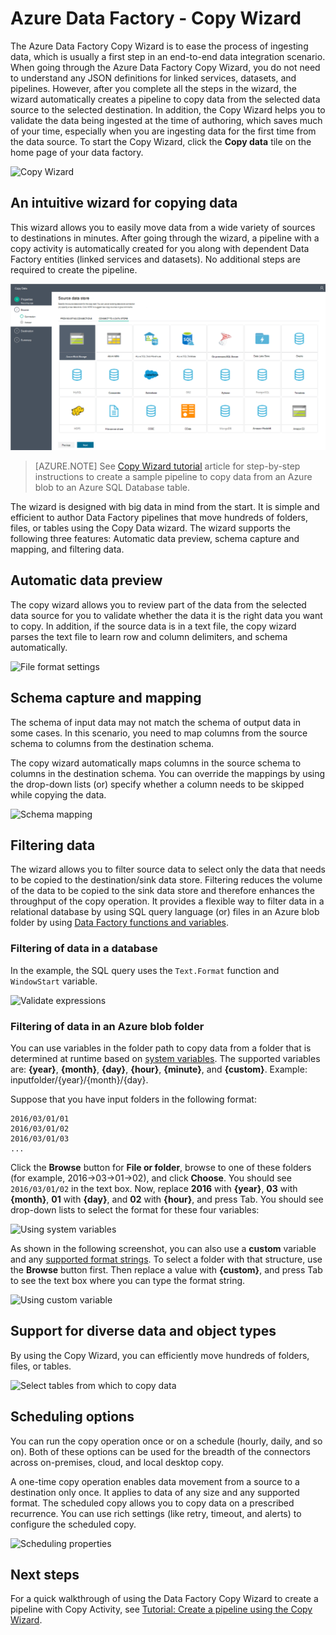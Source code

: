 <properties
    pageTitle="Data Factory Azure Copy Wizard | Microsoft Azure"
    description="Learn about how to use the Data Factory Azure Copy Wizard to copy data from supported data sources to sinks."
    services="data-factory"
    documentationCenter=""
    authors="spelluru"
    manager="jhubbard"
    editor="monicar"/>

<tags
    ms.service="data-factory"
    ms.workload="data-services"
    ms.tgt_pltfrm="na"
    ms.devlang="na"
    ms.topic="article"
    ms.date="10/03/2016"
    ms.author="spelluru"/>

# <a name="azure-data-factory---copy-wizard"></a>Azure Data Factory - Copy Wizard
The Azure Data Factory Copy Wizard is to ease the process of ingesting data, which is usually a first step in an end-to-end data integration scenario. When going through the Azure Data Factory Copy Wizard, you do not need to understand any JSON definitions for linked services, datasets, and pipelines. However, after you complete all the steps in the wizard, the wizard automatically creates a pipeline to copy data from the selected data source to the selected destination. In addition, the Copy Wizard helps you to validate the data being ingested at the time of authoring, which saves much of your time, especially when you are ingesting data for the first time from the data source. To start the Copy Wizard, click the **Copy data** tile on the home page of your data factory.

![Copy Wizard](./media/data-factory-copy-wizard/copy-data-wizard.png)


## <a name="an-intuitive-wizard-for-copying-data"></a>An intuitive wizard for copying data
This wizard allows you to easily move data from a wide variety of sources to destinations in minutes. After going through the wizard, a pipeline with a copy activity is automatically created for you along with dependent Data Factory entities (linked services and datasets). No additional steps are required to create the pipeline.   

![Select data source](./media/data-factory-copy-wizard/select-data-source-page.png)

> [AZURE.NOTE] See [Copy Wizard tutorial](data-factory-copy-data-wizard-tutorial.md) article for step-by-step instructions to create a sample pipeline to copy data from an Azure blob to an Azure SQL Database table. 

The wizard is designed with big data in mind from the start. It is simple and efficient to author Data Factory pipelines that move hundreds of folders, files, or tables using the Copy Data wizard. The wizard supports the following three features: Automatic data preview, schema capture and mapping, and filtering data. 

## <a name="automatic-data-preview"></a>Automatic data preview 
The copy wizard allows you to review part of the data from the selected data source for you to validate whether the data it is the right data you want to copy. In addition, if the source data is in a text file, the copy wizard parses the text file to learn row and column delimiters, and schema automatically. 

![File format settings](./media/data-factory-copy-wizard/file-format-settings.png)

## <a name="schema-capture-and-mapping"></a>Schema capture and mapping 
The schema of input data may not match the schema of output data in some cases. In this scenario, you need to map columns from the source schema to columns from the destination schema. 

The copy wizard automatically maps columns in the source schema to columns in the destination schema. You can override the mappings by using the drop-down lists (or) specify whether a column needs to be skipped while copying the data.   

![Schema mapping](./media/data-factory-copy-wizard/schema-mapping.png)

## <a name="filtering-data"></a>Filtering data  
The wizard allows you to filter source data to select only the data that needs to be copied to the destination/sink data store. Filtering reduces the volume of the data to be copied to the sink data store and therefore enhances the throughput of the copy operation. It provides a flexible way to filter data in a relational database by using SQL query language (or) files in an Azure blob folder by using [Data Factory functions and variables](data-factory-functions-variables.md).   

### <a name="filtering-of-data-in-a-database"></a>Filtering of data in a database  
In the example, the SQL query uses the `Text.Format` function and `WindowStart` variable. 

![Validate expressions](./media/data-factory-copy-wizard/validate-expressions.png)

### <a name="filtering-of-data-in-an-azure-blob-folder"></a>Filtering of data in an Azure blob folder
You can use variables in the folder path to copy data from a folder that is determined at runtime based on [system variables](data-factory-functions-variables.md#data-factory-system-variables). The supported variables are: **{year}**, **{month}**, **{day}**, **{hour}**, **{minute}**, and **{custom}**. Example: inputfolder/{year}/{month}/{day}.

Suppose that you have input folders in the following format:

    2016/03/01/01
    2016/03/01/02
    2016/03/01/03
    ...

Click the **Browse** button for **File or folder**, browse to one of these folders (for example, 2016->03->01->02), and click **Choose**. You should see `2016/03/01/02` in the text box. Now, replace **2016** with **{year}**, **03** with **{month}**, **01** with **{day}**, and **02** with **{hour}**, and press Tab. You should see drop-down lists to select the format for these four variables:

![Using system variables](./media/data-factory-copy-wizard/blob-standard-variables-in-folder-path.png)   

As shown in the following screenshot, you can also use a **custom** variable and any [supported format strings](https://msdn.microsoft.com/library/8kb3ddd4.aspx). To select a folder with that structure, use the **Browse** button first. Then replace a value with **{custom}**, and press Tab to see the text box where you can type the format string.     

![Using custom variable](./media/data-factory-copy-wizard/blob-custom-variables-in-folder-path.png)


## <a name="support-for-diverse-data-and-object-types"></a>Support for diverse data and object types
By using the Copy Wizard, you can efficiently move hundreds of folders, files, or tables.

![Select tables from which to copy data](./media/data-factory-copy-wizard/select-tables-to-copy-data.png)

## <a name="scheduling-options"></a>Scheduling options
You can run the copy operation once or on a schedule (hourly, daily, and so on). Both of these options can be used for the breadth of the connectors across on-premises, cloud, and local desktop copy.

A one-time copy operation enables data movement from a source to a destination only once. It applies to data of any size and any supported format. The scheduled copy allows you to copy data on a prescribed recurrence. You can use rich settings (like retry, timeout, and alerts) to configure the scheduled copy.

![Scheduling properties](./media/data-factory-copy-wizard/scheduling-properties.png)


## <a name="next-steps"></a>Next steps
For a quick walkthrough of using the Data Factory Copy Wizard to create a pipeline with Copy Activity, see [Tutorial: Create a pipeline using the Copy Wizard](data-factory-copy-data-wizard-tutorial.md).
